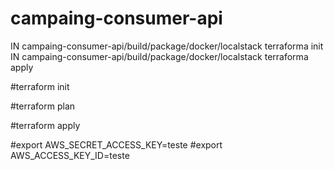 # campaing-consumer-api

IN campaing-consumer-api/build/package/docker/localstack  terraforma init
IN campaing-consumer-api/build/package/docker/localstack  terraforma apply

#terraform init

#terraform plan

#terraform apply

#export AWS_SECRET_ACCESS_KEY=teste
#export AWS_ACCESS_KEY_ID=teste